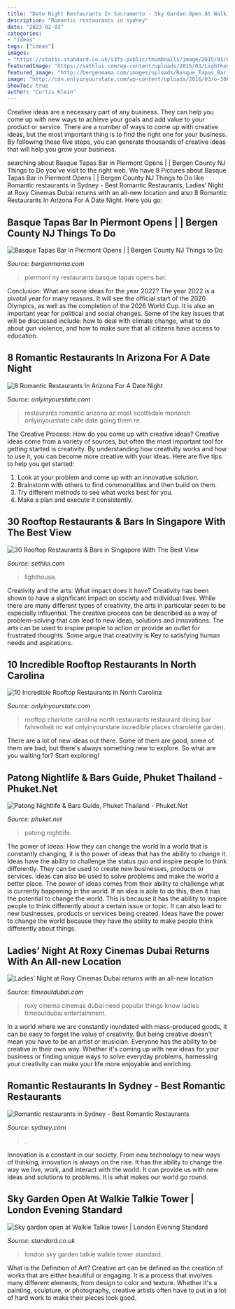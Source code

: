 ```yaml
---
title: "Date Night Restaurants In Sacramento - Sky Garden Open At Walkie Talkie Tower"
description: "Romantic restaurants in sydney"
date: "2023-02-03"
categories:
- "ideas"
tags: ["ideas"]
images:
- "https://static.standard.co.uk/s3fs-public/thumbnails/image/2015/01/07/13/sky3.jpg"
featuredImage: "https://sethlui.com/wp-content/uploads/2015/03/Lighthouse-2.jpg"
featured_image: "http://bergenmama.com/images/uploads/Basque_Tapas_Bar_Piermont_NY_Opens.jpg"
image: "http://cdn.onlyinyourstate.com/wp-content/uploads/2016/03/o-106-700x525.jpg"
ShowToc: true
author: "Curtis Klein"
---
```



Creative ideas are a necessary part of any business. They can help you come up with new ways to achieve your goals and add value to your product or service. There are a number of ways to come up with creative ideas, but the most important thing is to find the right one for your business. By following these five steps, you can generate thousands of creative ideas that will help you grow your business.

	

		
searching about Basque Tapas Bar in Piermont Opens | | Bergen County NJ Things to Do you've visit to the right web. We have 8 Pictures about Basque Tapas Bar in Piermont Opens | | Bergen County NJ Things to Do like Romantic restaurants in Sydney - Best Romantic Restaurants, Ladies’ Night at Roxy Cinemas Dubai returns with an all-new location and also 8 Romantic Restaurants In Arizona For A Date Night. Here you go:
		
    
## Basque Tapas Bar In Piermont Opens | | Bergen County NJ Things To Do

<img loading=lazy src="http://bergenmama.com/images/uploads/Basque_Tapas_Bar_Piermont_NY_Opens.jpg" onerror="this.onerror=null;this.src='https://tse4.mm.bing.net/th?id=OIP.umYbhEAZOwyD0MSPbkRR7QHaD2&amp;pid=15.1';" alt="Basque Tapas Bar in Piermont Opens | | Bergen County NJ Things to Do">

_Source: bergenmama.com_

>piermont ny restaurants basque tapas opens bar. 

	

Conclusion: What are some ideas for the year 2022?
The year 2022 is a pivotal year for many reasons. It will see the official start of the 2020 Olympics, as well as the completion of the 2026 World Cup. It is also an important year for political and social changes. Some of the key issues that will be discussed include: how to deal with climate change, what to do about gun violence, and how to make sure that all citizens have access to education.

    
## 8 Romantic Restaurants In Arizona For A Date Night

<img loading=lazy src="http://cdn.onlyinyourstate.com/wp-content/uploads/2016/07/13495310_10157066728650322_8016280890014395227_n-700x467.jpg" onerror="this.onerror=null;this.src='https://tse3.mm.bing.net/th?id=OIP.RiCuqk-LiE6V4KxySFLYPwHaE8&amp;pid=15.1';" alt="8 Romantic Restaurants In Arizona For A Date Night">

_Source: onlyinyourstate.com_

>restaurants romantic arizona az most scottsdale monarch onlyinyourstate cafe date going them re. 

	

The Creative Process: How do you come up with creative ideas?
Creative ideas come from a variety of sources, but often the most important tool for getting started is creativity. By understanding how creativity works and how to use it, you can become more creative with your ideas. Here are five tips to help you get started: 
1. Look at your problem and come up with an innovative solution.
2. Brainstorm with others to find commonalities and then build on them. 
3. Try different methods to see what works best for you. 
4. Make a plan and execute it consistently. 

    
## 30 Rooftop Restaurants &amp; Bars In Singapore With The Best View

<img loading=lazy src="https://sethlui.com/wp-content/uploads/2015/03/Lighthouse-2.jpg" onerror="this.onerror=null;this.src='https://tse3.mm.bing.net/th?id=OIP.LI632yrsm3kK-6gWuDCvJgHaE8&amp;pid=15.1';" alt="30 Rooftop Restaurants &amp; Bars in Singapore With The Best View">

_Source: sethlui.com_

>lighthouse. 

	

Creativity and the arts: What impact does it have?
Creativity has been shown to have a significant impact on society and individual lives. While there are many different types of creativity, the arts in particular seem to be especially influential. The creative process can be described as a way of problem-solving that can lead to new ideas, solutions and innovations. The arts can be used to inspire people to action or provide an outlet for frustrated thoughts. Some argue that creativity is Key to satisfying human needs and aspirations.

    
## 10 Incredible Rooftop Restaurants In North Carolina

<img loading=lazy src="http://cdn.onlyinyourstate.com/wp-content/uploads/2016/03/o-106-700x525.jpg" onerror="this.onerror=null;this.src='https://tse2.mm.bing.net/th?id=OIP.SLrgiFrfx4YrzyV6Im2KEQHaFj&amp;pid=15.1';" alt="10 Incredible Rooftop Restaurants In North Carolina">

_Source: onlyinyourstate.com_

>rooftop charlotte carolina north restaurants restaurant dining bar fahrenheit nc eat onlyinyourstate incredible places charolette garden. 

	

There are a lot of new ideas out there. Some of them are good, some of them are bad, but there's always something new to explore. So what are you waiting for? Start exploring!

    
## Patong Nightlife &amp; Bars Guide, Phuket Thailand - Phuket.Net

<img loading=lazy src="https://www.phuket.net/wp-content/uploads/2011/09/Patong.jpg" onerror="this.onerror=null;this.src='https://tse3.mm.bing.net/th?id=OIP.GU0Lg5gLDjrucSKL9nT9kQHaFj&amp;pid=15.1';" alt="Patong Nightlife &amp; Bars Guide, Phuket Thailand - Phuket.Net">

_Source: phuket.net_

>patong nightlife. 

	

The power of ideas: How they can change the world
In a world that is constantly changing, it is the power of ideas that has the ability to change it. Ideas have the ability to challenge the status quo and inspire people to think differently. They can be used to create new businesses, products or services. Ideas can also be used to solve problems and make the world a better place.
The power of ideas comes from their ability to challenge what is currently happening in the world. If an idea is able to do this, then it has the potential to change the world. This is because it has the ability to inspire people to think differently about a certain issue or topic. It can also lead to new businesses, products or services being created. Ideas have the power to change the world because they have the ability to make people think differently about things.

    
## Ladies’ Night At Roxy Cinemas Dubai Returns With An All-new Location

<img loading=lazy src="https://www.timeoutdubai.com/public/images/2020/01/14/Roxy-Cinemas.jpg" onerror="this.onerror=null;this.src='https://tse3.mm.bing.net/th?id=OIP.NXyT-bkMfDazsezmb7P7VwHaE8&amp;pid=15.1';" alt="Ladies’ Night at Roxy Cinemas Dubai returns with an all-new location">

_Source: timeoutdubai.com_

>roxy cinema cinemas dubai need popular things know ladies timeoutdubai entertainment. 

	

In a world where we are constantly inundated with mass-produced goods, it can be easy to forget the value of creativity. But being creative doesn't mean you have to be an artist or musician. Everyone has the ability to be creative in their own way. Whether it's coming up with new ideas for your business or finding unique ways to solve everyday problems, harnessing your creativity can make your life more enjoyable and enriching.

    
## Romantic Restaurants In Sydney - Best Romantic Restaurants

<img loading=lazy src="https://www.sydney.com/sydney-life/wp-content/uploads/2014/02/Aria.jpg" onerror="this.onerror=null;this.src='https://tse1.mm.bing.net/th?id=OIP.FSg4jbSilRzncv2swRiXnQHaLH&amp;pid=15.1';" alt="Romantic restaurants in Sydney - Best Romantic Restaurants">

_Source: sydney.com_

>. 

	

Innovation is a constant in our society. From new technology to new ways of thinking, innovation is always on the rise. It has the ability to change the way we live, work, and interact with the world. It can provide us with new ideas and solutions to problems. It is what makes our world go round.

    
## Sky Garden Open At Walkie Talkie Tower | London Evening Standard

<img loading=lazy src="https://static.standard.co.uk/s3fs-public/thumbnails/image/2015/01/07/13/sky3.jpg" onerror="this.onerror=null;this.src='https://tse2.mm.bing.net/th?id=OIP.xn80iZo1aKklvk2ecc_oHgHaE8&amp;pid=15.1';" alt="Sky garden open at Walkie Talkie tower | London Evening Standard">

_Source: standard.co.uk_

>london sky garden talkie walkie tower standard. 

	

What is the Definition of Art?
Creative art can be defined as the creation of works that are either beautiful or engaging. It is a process that involves many different elements, from design to color and texture. Whether it's a painting, sculpture, or photography, creative artists often have to put in a lot of hard work to make their pieces look good.

